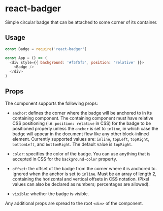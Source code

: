 react-badger
============

Simple circular badge that can be attached to some corner of its container.

Usage
-----

```js
const Badge = require('react-badger')

const App = () => (
  <div style={{ background: '#f5f5f5', position: 'relative' }}>
    <Badge />
  </div>
)
```

Props
-----

The component supports the following props:

* `anchor`: defines the corner where the badge will be anchored to in its
  containing component. The containing component must have relative CSS
  positioning (i.e. `position: relative` in CSS) for the badge to be positioned
  properly unless the `anchor` is set to `inline`, in which case the badge will
  appear in the document flow like any other block-inlined element.
  Currently supported values are: `inline`, `topLeft`, `topRight`, `bottomLeft`,
  and `bottomRight`. The default value is `topRight`.

* `color`: specifies the color of the badge. You can use anything that
  is accepted in CSS for the `background-color` property.

* `offset`: the offset of the badge from the corner where it is anchored to.
  Ignored when the anchor is set to `inline`. Must be an array of length 2,
  containing the horizontal and vertical offsets in CSS notation. (Pixel values
  can also be declared as numbers; percentages are allowed).

* `visible`: whether the badge is visible.

Any additional props are spread to the root `<div>` of the component.
